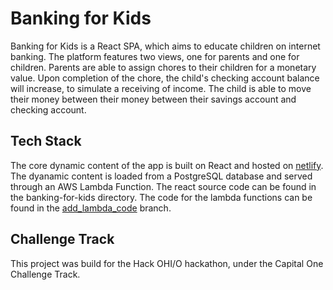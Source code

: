# Banking for Kids
Banking for Kids is a React SPA, which aims to educate children on internet banking. The platform features two views, one for parents and one for children. Parents are able to assign chores to their children for a monetary value. Upon completion of the chore, the child's checking account balance will increase, to simulate a receiving of income. The child is able to move their money between their money between their savings account and checking account.

## Tech Stack
The core dynamic content of the app is built on React and hosted on [netlify](https://bankbuddy.netlify.app "netlify"). The dyanamic content is loaded from a PostgreSQL database and served through an AWS Lambda Function. The react source code can be found in the banking-for-kids directory. The code for the lambda functions can be found in the [add_lambda_code](https://github.com/SavageGarrett/Pivot/tree/add_lambda_code "add_lambda_code") branch.

## Challenge Track
This project was build for the Hack OHI/O hackathon, under the Capital One Challenge Track.
